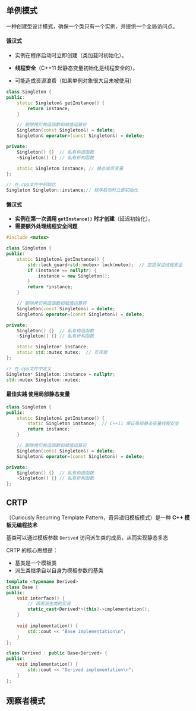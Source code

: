 ## 单例模式

一种创建型设计模式，确保一个类只有一个实例，并提供一个全局访问点。

#### 饿汉式

* 实例在程序启动时立即创建（类加载时初始化）。

* **线程安全**（C++11 起静态变量初始化是线程安全的）。

* 可能造成资源浪费（如果单例对象很大且未被使用）

```c++
class Singleton {
public:
    static Singleton& getInstance() {
        return instance;
    }

    // 删除拷贝构造函数和赋值运算符
    Singleton(const Singleton&) = delete;
    Singleton& operator=(const Singleton&) = delete;

private:
    Singleton() {}  // 私有构造函数
    ~Singleton() {} // 私有析构函数

    static Singleton instance; // 静态成员变量
};

// 在.cpp文件中初始化
Singleton Singleton::instance;// 程序启动时立即初始化
```

#### 懒汉式

- **实例在第一次调用 `getInstance()` 时才创建**（延迟初始化）。
- **需要额外处理线程安全问题**

```cpp
#include <mutex>

class Singleton {
public:
    static Singleton& getInstance() {
        std::lock_guard<std::mutex> lock(mutex);  // 加锁保证线程安全
        if (instance == nullptr) {
            instance = new Singleton();
        }
        return *instance;
    }

    // 删除拷贝构造函数和赋值运算符
    Singleton(const Singleton&) = delete;
    Singleton& operator=(const Singleton&) = delete;

private:
    Singleton() {}  // 私有构造函数
    ~Singleton() {} // 私有析构函数

    static Singleton* instance;
    static std::mutex mutex;  // 互斥锁
};

// 在.cpp文件中定义
Singleton* Singleton::instance = nullptr;
std::mutex Singleton::mutex;
```

#### 最佳实践 使用局部静态变量

```cpp
class Singleton {
public:
    static Singleton& getInstance() {
        static Singleton instance;  // C++11 保证局部静态变量线程安全
        return instance;
    }

    // 删除拷贝构造函数和赋值运算符
    Singleton(const Singleton&) = delete;
    Singleton& operator=(const Singleton&) = delete;

private:
    Singleton() {}  // 私有构造函数
    ~Singleton() {} // 私有析构函数
};
```

## CRTP

（Curiously Recurring Template Pattern，奇异递归模板模式）是一种 **C++ 模板元编程技术**

基类可以通过模板参数 `Derived` 访问派生类的成员，从而实现静态多态

CRTP 的核心思想是：

- 基类是一个模板类
- 派生类继承自以自身为模板参数的基类

```cpp
template <typename Derived>
class Base {
public:
    void interface() {
        // 调用派生类的实现
        static_cast<Derived*>(this)->implementation();
    }
    
    void implementation() {
        std::cout << "Base implementation\n";
    }
};

class Derived : public Base<Derived> {
public:
    void implementation() {
        std::cout << "Derived implementation\n";
    }
};
```



## 观察者模式